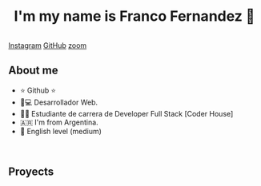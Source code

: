 <div align="center">
<h1 align="center">I'm my name is Franco Fernandez  👋</h1>
</div>
<img srf="IMG-20240810-WA0001">

[Instagram](https://www.instagram.com/fraan.fer?igsh=cXZibWt4NDdrdGQ5)
[GitHub](https://github.com/franfernandez98/franfernandez98.git)
[zoom](https://us05web.zoom.us/chat/invite/0cJmr5J5V9yVAjMK)

## About me

- ⭐ Github ⭐ 
- 📲💻 Desarrollador Web.
- 🧑‍🏫 Estudiante de carrera de Developer Full Stack [Coder House]
- 🇦🇷 I'm from Argentina.
- 📒 English level (medium)
<br>

## Proyects 
